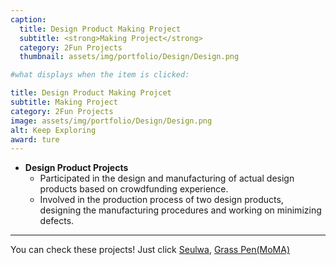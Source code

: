 ```yaml
---
caption:
  title: Design Product Making Project
  subtitle: <strong>Making Project</strong>
  category: 2Fun Projects
  thumbnail: assets/img/portfolio/Design/Design.png

#what displays when the item is clicked:

title: Design Product Making Projcet
subtitle: Making Project
category: 2Fun Projects
image: assets/img/portfolio/Design/Design.png
alt: Keep Exploring
award: ture
---
```

- **Design Product Projects**
  - Participated in the design and manufacturing of actual design products based on crowdfunding experience.
  - Involved in the production process of two design products, designing the manufacturing procedures and working on minimizing defects.

---

You can check these projects! Just click [Seulwa](https://www.wadiz.kr/web/campaign/detail/183327), [Grass Pen(MoMA)](https://store.moma.org/en-kr/products/desktop-pen-garden)
